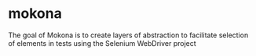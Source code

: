 # mokona
The goal of Mokona is to create layers of abstraction to facilitate selection of elements in tests using the Selenium WebDriver project 

